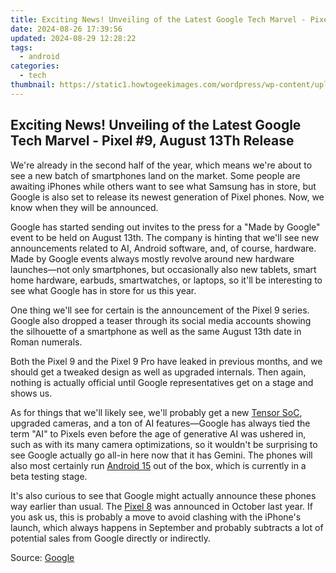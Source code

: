 ```yaml
---
title: Exciting News! Unveiling of the Latest Google Tech Marvel - Pixel #9, August 13Th Release
date: 2024-08-26 17:39:56
updated: 2024-08-29 12:28:22
tags:
  - android
categories:
  - tech
thumbnail: https://static1.howtogeekimages.com/wordpress/wp-content/uploads/wm/2023/10/53249989349_531796845c_o.jpg
---
```


## Exciting News! Unveiling of the Latest Google Tech Marvel - Pixel #9, August 13Th Release

We're already in the second half of the year, which means we're about to see a new batch of smartphones land on the market. Some people are awaiting iPhones while others want to see what Samsung has in store, but Google is also set to release its newest generation of Pixel phones. Now, we know when they will be announced.

 Google has started sending out invites to the press for a "Made by Google" event to be held on August 13th. The company is hinting that we'll see new announcements related to AI, Android software, and, of course, hardware. Made by Google events always mostly revolve around new hardware launches—not only smartphones, but occasionally also new tablets, smart home hardware, earbuds, smartwatches, or laptops, so it'll be interesting to see what Google has in store for us this year.

 One thing we'll see for certain is the announcement of the Pixel 9 series. Google also dropped a teaser through its social media accounts showing the silhouette of a smartphone as well as the same August 13th date in Roman numerals.

 Both the Pixel 9 and the Pixel 9 Pro have leaked in previous months, and we should get a tweaked design as well as upgraded internals. Then again, nothing is actually official until Google representatives get on a stage and shows us.

 As for things that we'll likely see, we'll probably get a new [Tensor SoC](https://howto.techidaily.com/8-ultimate-fixes-for-google-play-your-xiaomi-redmi-k70-pro-isnt-compatible-drfone-by-drfone-fix-android-problems-fix-android-problems/), upgraded cameras, and a ton of AI features—Google has always tied the term "AI" to Pixels even before the age of generative AI was ushered in, such as with its many camera optimizations, so it wouldn't be surprising to see Google actually go all-in here now that it has Gemini. The phones will also most certainly run [Android 15](https://buynow-reviews.techidaily.com/experience-top-notch-internet-speed-and-value-with-the-tp-link-archer-a6-rigorous-review-of-an-ac12/) out of the box, which is currently in a beta testing stage.

 It's also curious to see that Google might actually announce these phones way earlier than usual. The [Pixel 8](https://snapchat-videos.techidaily.com/new-2024-approved-take-your-teamsnap-game-to-the-next-level-expert-tips/) was announced in October last year. If you ask us, this is probably a move to avoid clashing with the iPhone's launch, which always happens in September and probably subtracts a lot of potential sales from Google directly or indirectly.

 Source: [Google](https://x.com/Google/status/1805714882102227331)

<ins class="adsbygoogle"
     style="display:block"
     data-ad-format="autorelaxed"
     data-ad-client="ca-pub-7571918770474297"
     data-ad-slot="1223367746"></ins>



<ins class="adsbygoogle"
     style="display:block"
     data-ad-client="ca-pub-7571918770474297"
     data-ad-slot="8358498916"
     data-ad-format="auto"
     data-full-width-responsive="true"></ins>
